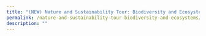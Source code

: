 ```yaml
---
title: "(NEW) Nature and Sustainability Tour: Biodiversity and Ecosystems"
permalink: /nature-and-sustainability-tour-biodiversity-and-ecosystems/
description: ""
---
```

<!--
![biodiversity and ecosystems](/images/Tours/gbtb_biodiversitynecosystems.png)

**Learn about the importance and interconnectedness of the natural environment, biodiversity and climate change through these free guided walking tours.**

**Date:** 1, 2, 8, 9, 15, 16, 22, 23, 29, 30 July,  8:30 – 9:30 am<br>
**Admission:** Free (registration required)<br>
**Venue:** Gardens by the Bay<br>
**Organiser:** Gardens by the Bay

From sustainable design principles and energy-efficient solutions to flora and fauna in the outdoor gardens, many sustainability features remain to be discovered in Gardens by the Bay. 

Join this guided walking tour to learn about the intricate relationships between biodiversity and ecosystems. Participants will embark on a journey of diverse habitats from around the world and learn about how different organisms have formed special relationships to survive in challenging conditions!

This tour is made possible through the support of Keppel Corporation.

Original text:

One of four thematic tours to discover interesting facts about Nature and Sustainability at the Gardens!&nbsp;&nbsp; &nbsp;

This tour highlights the intricate relationships between biodiversity and ecosystems. Participants will embark on a journey of diverse habitats from around the world and learn about how different organisms have formed special relationships to survive in challenging conditions!

<a href="https://www.eventbrite.com/e/nature-and-sustainability-tour-biodiversity-and-ecosystems-jul-tickets-635257621647?aff=ebdsoporgprofile" target="_blank" class="btn-link">
	<img src="/images/gogreensg_website-32.png">
</a>

<a href="https://www.gardensbythebay.com.sg/en/things-to-do/calendar-of-events/nature-sustainability-tours.html" target="_blank" class="btn-link">
	<img src="/images/more-info-btn.png">
</a>


<style>
	.btn-link {
		display: inline-block;
	}
	a.btn-link[target="_blank"]:after {
	display: none;
}
	.btn-link > img {
		width: 100%;
	}
</style>

-->